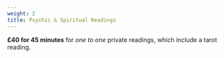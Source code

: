 ```yaml
---
weight: 2
title: Psychic & Spiritual Readings
---
```

**£40 for 45 minutes** for *one to one* private readings, which include a tarot reading.
